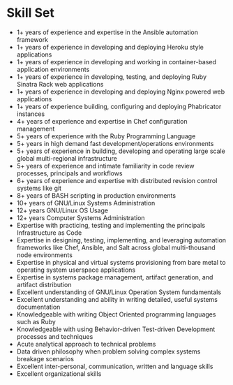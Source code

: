 Skill Set
=========

* 1+ years of experience and expertise in the Ansible automation framework
* 1+ years of experience in developing and deploying Heroku style applications
* 1+ years of experience in developing and working in container-based application environments
* 1+ years of experience in developing, testing, and deploying Ruby Sinatra Rack web applications
* 1+ years of experience in developing and deploying Nginx powered web applications
* 1+ years of experience building, configuring and deploying Phabricator instances
* 4+ years of experience and expertise in Chef configuration management
* 5+ years of experience with the Ruby Programming Language
* 5+ years in high demand fast development/operations environments
* 5+ years of experience in building, developing and operating large scale global multi-regional infrastructure
* 5+ years of experience and intimate familiarity in code review processes, principals and workflows
* 6+ years of experience and expertise with distributed revision control systems like git
* 8+ years of BASH scripting in production environments
* 10+ years of GNU/Linux Systems Administration
* 12+ years GNU/Linux OS Usage
* 12+ years Computer Systems Administration
* Expertise with practicing, testing and implementing the principals Infrastructure as Code
* Expertise in designing, testing, implementing, and leveraging automation frameworks like Chef, Ansible, and Salt across global multi-thousand node environments
* Expertise in physical and virtual systems provisioning from bare metal to operating system userspace applications
* Expertise in systems package management, artifact generation, and artifact distribution
* Excellent understanding of GNU/Linux Operation System fundamentals
* Excellent understanding and ability in writing detailed, useful systems documentation
* Knowledgeable with writing Object Oriented programming languages such as Ruby
* Knowledgeable with using Behavior-driven Test-driven Development processes and techniques
* Acute analytical approach to technical problems
* Data driven philosophy when problem solving complex systems breakage scenarios
* Excellent inter-personal, communication, written and language skills
* Excellent organizational skills
